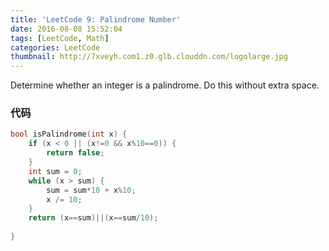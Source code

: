 ```yaml
---
title: 'LeetCode 9: Palindrome Number'
date: 2016-08-08 15:52:04
tags: [LeetCode, Math]
categories: LeetCode
thumbnail: http://7xveyh.com1.z0.glb.clouddn.com/logolarge.jpg
---
```

Determine whether an integer is a palindrome. Do this without extra space. <!--more-->
### 代码
```c
bool isPalindrome(int x) {
    if (x < 0 || (x!=0 && x%10==0)) {
        return false;
    }
    int sum = 0;
    while (x > sum) {
        sum = sum*10 + x%10;
        x /= 10;
    }
    return (x==sum)||(x==sum/10);
    
}
```